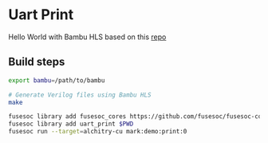 # Uart Print

Hello World with Bambu HLS based on this [repo](https://github.com/cfib/bf2hw.git)

## Build steps

```sh
export bambu=/path/to/bambu

# Generate Verilog files using Bambu HLS
make

fusesoc library add fusesoc_cores https://github.com/fusesoc/fusesoc-cores
fusesoc library add uart_print $PWD
fusesoc run --target=alchitry-cu mark:demo:print:0
```
